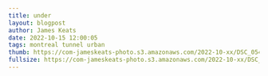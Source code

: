 ```yaml
---
title: under
layout: blogpost
author: James Keats
date: 2022-10-15 12:00:05
tags: montreal tunnel urban
thumb: https://com-jameskeats-photo.s3.amazonaws.com/2022-10-xx/DSC_0549_thumb.jpg
fullsize: https://com-jameskeats-photo.s3.amazonaws.com/2022-10-xx/DSC_0549.jpg
---
```

